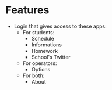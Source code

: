 Features
========

* Login that gives access to these apps:
  * For students:
  	* Schedule
  	* Informations
  	* Homework
  	* School's Twitter
  * For operators:
  	* Options
  * For both:
  	* About